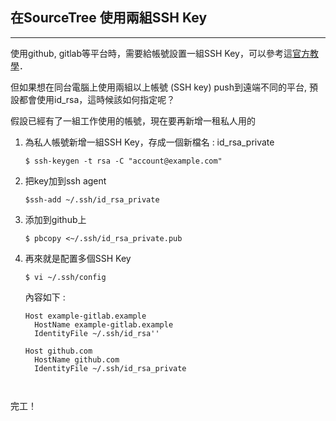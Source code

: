 ## 在SourceTree 使用兩組SSH Key
*** 
使用github, gitlab等平台時，需要給帳號設置一組SSH Key，可以參考這[官方教學][1]． 

但如果想在同台電腦上使用兩組以上帳號 (SSH key) push到遠端不同的平台, 預設都會使用id_rsa，這時候該如何指定呢？

假設已經有了一組工作使用的帳號，現在要再新增一租私人用的

1. 為私人帳號新增一組SSH Key，存成一個新檔名 : id_rsa_private


    ```
    $ ssh-keygen -t rsa -C "account@example.com"
    ```

2. 把key加到ssh agent

     ```
     $ssh-add ~/.ssh/id_rsa_private
     ```

3. 添加到github上

     ```
     $ pbcopy <~/.ssh/id_rsa_private.pub
     ```

4. 再來就是配置多個SSH Key

    ```
    $ vi ~/.ssh/config

    ```
    
    內容如下 :

    ```
    Host example-gitlab.example
      HostName example-gitlab.example
      IdentityFile ~/.ssh/id_rsa''

    Host github.com
      HostName github.com
      IdentityFile ~/.ssh/id_rsa_private
      
      
      ```

完工！


[1]: https://help.github.com/articles/generating-an-ssh-key/ "官方教學"